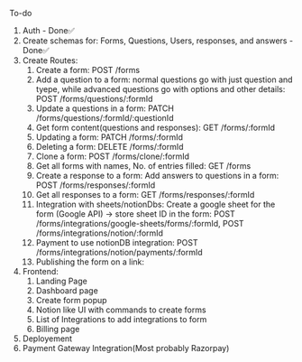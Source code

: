 To-do

1. Auth - Done✅
2. Create schemas for: Forms, Questions, Users, responses, and answers - Done✅
3. Create Routes:
    1. Create a form: POST /forms
    2. Add a question to a form: normal questions go with just question and tyepe, while advanced questions go with options and other details: POST /forms/questions/:formId
    2. Update a questions in a form: PATCH /forms/questions/:formId/:questionId
    3. Get form content(questions and responses): GET /forms/:formId
    4. Updating a form: PATCH /forms/:formId
    5. Deleting a form: DELETE /forms/:formId
    6. Clone a form: POST /forms/clone/:formId
    5. Get all forms with names, No. of entries filled: GET /forms
    6. Create a response to a form: Add answers to questions in a form: POST /forms/responses/:formId
    7. Get all responses to a form: GET /forms/responses/:formId
    6. Integration with sheets/notionDbs: Create a google sheet for the form (Google API) -> store sheet ID in the form:  POST /forms/integrations/google-sheets/forms/:formId, POST /forms/integrations/notion/:formId
    7. Payment to use notionDB integration: POST /forms/integrations/notion/payments/:formId
    8. Publishing the form on a link:
4. Frontend:
    1. Landing Page
    2. Dashboard page
    3. Create form popup
    4. Notion like UI with commands to create forms
    5. List of Integrations to add integrations to form
    6. Billing page
5. Deployement
6. Payment Gateway Integration(Most probably Razorpay)